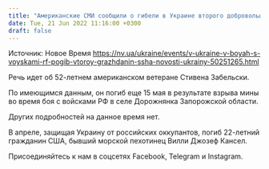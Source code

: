 ```yaml
---
title: "Американские СМИ сообщили о гибели в Украине второго добровольца из США"
date: Tue, 21 Jun 2022 11:16:00 +0300
draft: false
---
```

Источник: Новое Время https://nv.ua/ukraine/events/v-ukraine-v-boyah-s-voyskami-rf-pogib-vtoroy-grazhdanin-ssha-novosti-ukrainy-50251265.html


Речь идет об 52-летнем американском ветеране Стивена Забельски.

По имеющимся данным, он погиб еще 15 мая в результате взрыва мины во время боя с войсками РФ в селе Дорожнянка Запорожской области.

Других подробностей на данное время нет.



В апреле, защищая Украину от российских оккупантов, погиб 22-летний гражданин США, бывший морской пехотинец Вилли Джозеф Кансел.

Присоединяйтесь к нам в соцсетях Facebook, Telegram и Instagram.
